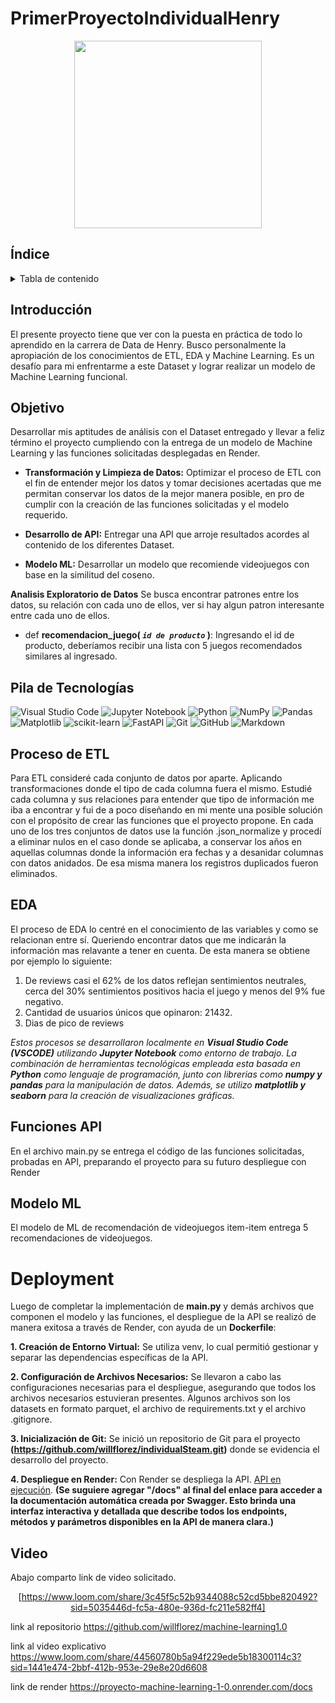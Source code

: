 # PrimerProyectoIndividualHenry
<p align="center">
<img src="https://user-images.githubusercontent.com/67664604/217914153-1eb00e25-ac08-4dfa-aaf8-53c09038f082.png"  height=300>
</p>

## Índice 
<!-- TABLA DE CONTENIDO -->
<details>
  <summary>Tabla de contenido</summary>
  <ol>  
    <li><a href="#Introducción">Introducción</a></li>
    <li><a href="#Objetivo">Objetivo</a></li>
    <li><a href="#pila-de-tecnologías">Pila de Tecnologías</a></li>
    <li><a href="#ETL">ETL</a></li>
    <li><a href="#EDA">EDA</a></li>
    <li><a href="#funciones-api">Funciones API</a></li>
    <li><a href="#modelo-ml">Modelo ML</a></li>
    <li><a href="#Deployment">Deployment</a></li>
    <li><a href="#Video">Video</a></li>
  </ol>
</details>

## Introducción

El presente proyecto tiene que ver con la puesta en práctica de todo lo aprendido en la carrera de Data de Henry.
Busco personalmente la apropiación de los conocimientos de ETL, EDA y Machine Learning.
Es un desafío para mi enfrentarme a este Dataset y lograr realizar un modelo de Machine Learning funcional.
## Objetivo

Desarrollar mis aptitudes de análisis con el Dataset entregado y llevar a feliz término el proyecto cumpliendo con la entrega de un modelo de Machine Learning y las funciones solicitadas desplegadas en Render.

- **Transformación y Limpieza de Datos:** Optimizar el proceso de ETL con el fin de entender mejor los datos y tomar decisiones acertadas que me permitan conservar los datos de la mejor manera posible, en pro de cumplir con la creación de las funciones solicitadas y el modelo requerido.

- **Desarrollo de API:** Entregar una API que arroje resultados acordes al contenido de los diferentes Dataset.

- **Modelo ML:** Desarrollar un modelo que recomiende videojuegos con base en la similitud del coseno.

**Analisis Exploratorio de Datos** Se busca encontrar patrones entre los datos, su relación con cada uno de ellos, ver si hay algun patron interesante entre cada uno de ellos.

+ def **recomendacion_juego( *`id de producto`* )**:
    Ingresando el id de producto, deberíamos recibir una lista con 5 juegos recomendados similares al ingresado.

## Pila de Tecnologías

![Visual Studio Code](https://img.shields.io/badge/Visual%20Studio%20Code-0078d7.svg?style=for-the-badge&logo=visual-studio-code&logoColor=white)
![Jupyter Notebook](https://img.shields.io/badge/jupyter-%23FA0F00.svg?style=for-the-badge&logo=jupyter&logoColor=white)
![Python](https://img.shields.io/badge/python-3670A0?style=for-the-badge&logo=python&logoColor=ffdd54)
![NumPy](https://img.shields.io/badge/numpy-%23013243.svg?style=for-the-badge&logo=numpy&logoColor=white)
![Pandas](https://img.shields.io/badge/pandas-%23150458.svg?style=for-the-badge&logo=pandas&logoColor=white)
![Matplotlib](https://img.shields.io/badge/Matplotlib-%23ffffff.svg?style=for-the-badge&logo=Matplotlib&logoColor=black)
![scikit-learn](https://img.shields.io/badge/scikit--learn-%23F7931E.svg?style=for-the-badge&logo=scikit-learn&logoColor=white)
![FastAPI](https://img.shields.io/badge/FastAPI-005571?style=for-the-badge&logo=fastapi)
![Git](https://img.shields.io/badge/git-%23F05033.svg?style=for-the-badge&logo=git&logoColor=white)
![GitHub](https://img.shields.io/badge/github-%23121011.svg?style=for-the-badge&logo=github&logoColor=white)
![Markdown](https://img.shields.io/badge/markdown-%23000000.svg?style=for-the-badge&logo=markdown&logoColor=white)

## Proceso de ETL

Para ETL consideré cada conjunto de datos por aparte. Aplicando transformaciones donde el tipo de cada columna fuera el mismo. Estudié cada columna y sus relaciones para entender que tipo de información me iba a encontrar y fui de a poco diseñando en mi mente una posible solución con el propósito de crear las funciones que el proyecto propone. En cada uno de los tres conjuntos de datos use la función .json_normalize y procedí a eliminar nulos en el caso donde se aplicaba, a conservar los años en aquellas columnas donde la información era fechas y a desanidar columnas con datos anidados. De esa misma manera los registros duplicados fueron eliminados.



## EDA

El proceso de EDA lo centré en el conocimiento de las variables y como se relacionan entre sí. Queriendo encontrar datos que me indicarán la información mas relavante a tener en cuenta. De esta manera se obtiene por ejemplo lo siguiente: 
1. De reviews casi el 62% de los datos reflejan sentimientos neutrales, cerca del 30% sentimientos positivos hacia el juego y menos del 9% fue negativo. 
2. Cantidad de usuarios únicos que opinaron: 21432.
3. Dias de pico de reviews

*Estos procesos se desarrollaron localmente en **Visual Studio Code (VSCODE)** utilizando **Jupyter Notebook** como entorno de trabajo. La combinación de herramientas tecnológicas empleada esta basada en **Python** como lenguaje de programación, junto con librerias  como **numpy y pandas** para la manipulación de datos. Además, se utilizo **matplotlib y seaborn** para la creación de visualizaciones gráficas.*

## Funciones API

En el archivo main.py se entrega el código de las funciones solicitadas, probadas en API, preparando el proyecto para su futuro despliegue con Render

## Modelo ML

El modelo de ML de recomendación de videojuegos item-item entrega 5 recomendaciones de videojuegos. 


# Deployment

Luego de completar la implementación de **main.py** y demás archivos que componen el modelo y las funciones, el despliegue de la API se realizó de manera exitosa a través de Render, con ayuda de un **Dockerfile**:

**1. Creación de Entorno Virtual:** Se utiliza venv, lo cual permitió gestionar y separar las dependencias específicas de la API.

**2. Configuración de Archivos Necesarios:** Se llevaron a cabo las configuraciones necesarias para el despliegue, asegurando que todos los archivos necesarios estuvieran presentes. Algunos archivos son los datasets en formato parquet, el archivo de requirements.txt y el archivo .gitignore. 

**3. Inicialización de Git:** Se inició un repositorio de Git para el proyecto **(https://github.com/willflorez/individualSteam.git)** donde se evidencia el desarrollo del proyecto.

**4. Despliegue en Render:** Con Render se despliega la API. [API en ejecución](https://individualsteam.onrender.com). **(Se suguiere agregar "/docs" al final del enlace para acceder a la documentación automática creada por Swagger. Esto brinda una interfaz interactiva y detallada que describe todos los endpoints, métodos y parámetros disponibles en la API de manera clara.)**

## Video

Abajo comparto link de video solicitado.

<div align="center">
  
[https://www.loom.com/share/3c45f5c52b9344088c52cd5bbe820492?sid=5035446d-fc5a-480e-936d-fc211e582ff4]
  
</div>










link al repositorio
https://github.com/willflorez/machine-learning1.0


link al video explicativo
https://www.loom.com/share/44560780b5a94f229ede5b18300114c3?sid=1441e474-2bbf-412b-953e-29e8e20d6608


link de render
https://proyecto-machine-learning-1-0.onrender.com/docs
